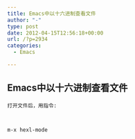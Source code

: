 ```yaml
---
title: Emacs中以十六进制查看文件
author: "-"
type: post
date: 2012-04-15T12:56:18+00:00
url: /?p=2934
categories:
  - Emacs

---
```

## Emacs中以十六进制查看文件
  
    打开文件后，用指令: 
  

  
    m-x hexl-mode
  
